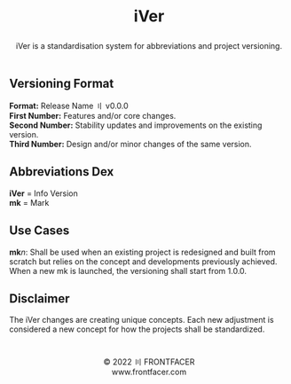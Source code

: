 # <p align="center"><b>iVer</b></p>
<p align="center">iVer is a standardisation system for abbreviations and project versioning.<br><br></p>

## Versioning Format<br>
<b>Format:</b> Release Name 〢 v0.0.0<br>
<b>First Number:</b> Features and/or core changes.<br>
<b>Second Number:</b> Stability updates and improvements on the existing version.<br>
<b>Third Number:</b> Design and/or minor changes of the same version.<br>

## Abbreviations Dex<br>
<b>iVer</b> = Info Version<br>
<b>mk</b> = Mark<br>

## Use Cases<br>
<b>mk</b>*n*: Shall be used when an existing project is redesigned and built from scratch but relies on the concept and developments previously achieved. When a new mk is launched, the versioning shall start from 1.0.0.

## Disclaimer<br>
The iVer changes are creating unique concepts. Each new adjustment is considered a new concept for how the projects shall be standardized.

#
<p align="center">© 2022 〣 FRONTFACER<br/>www.frontfacer.com<br>
